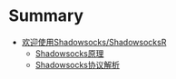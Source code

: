 # Summary

* [欢迎使用Shadowsocks/ShadowsocksR](README.md)
  * [Shadowsocks原理](shadowsocksyuan-li.md)
  * [Shadowsocks协议解析](shadowsocksxie-yi.md)

